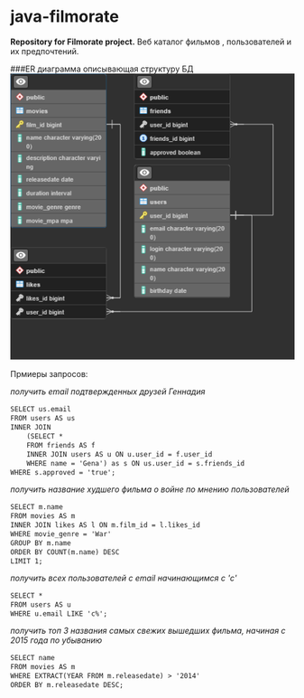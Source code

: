 # java-filmorate
**Repository for Filmorate project.**
Веб каталог фильмов , пользователей и их предпочтений.

###ER диаграмма описывающая структуру БД
![er diagram](/pgsqlfilmorate.png)

Прмиеры запросов:

_получить email подтвержденных друзей Геннадия_
```
SELECT us.email
FROM users AS us
INNER JOIN 
	(SELECT *
	FROM friends AS f
	INNER JOIN users AS u ON u.user_id = f.user_id
	WHERE name = 'Gena') as s ON us.user_id = s.friends_id
WHERE s.approved = 'true';
```

_получить название худшего фильма о войне по мнению пользователей_
```
SELECT m.name
FROM movies AS m
INNER JOIN likes AS l ON m.film_id = l.likes_id
WHERE movie_genre = 'War'
GROUP BY m.name
ORDER BY COUNT(m.name) DESC
LIMIT 1;
```

_получить всех пользователей с email начинающимся с 'c'_
```
SELECT *
FROM users AS u
WHERE u.email LIKE 'c%';
```

_получить топ 3 названия самых свежих вышедших фильма, начиная с 2015 года по убыванию_
```
SELECT name
FROM movies AS m
WHERE EXTRACT(YEAR FROM m.releasedate) > '2014'
ORDER BY m.releasedate DESC;
```
